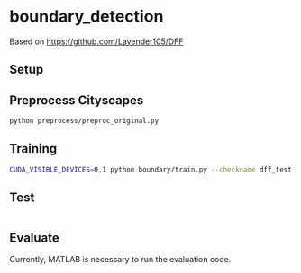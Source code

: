 # boundary_detection

Based on https://github.com/Lavender105/DFF

## Setup

## Preprocess Cityscapes

```Bash
python preprocess/preproc_original.py
```

## Training

```Bash
CUDA_VISIBLE_DEVICES=0,1 python boundary/train.py --checkname dff_test --base-size 640 --crop-size 640 --worker 4 --batch-size 2
```

## Test

```Bash
```

## Evaluate

Currently, MATLAB is necessary to run the evaluation code.
